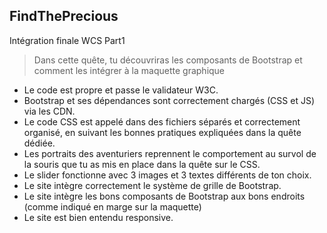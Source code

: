 ## FindThePrecious
  
Intégration finale WCS Part1  

>Dans cette quête, tu découvriras les composants de Bootstrap et comment les intégrer à la maquette graphique  
  
* Le code est propre et passe le validateur W3C.
* Bootstrap et ses dépendances sont correctement chargés (CSS et JS) via les CDN.
* Le code CSS est appelé dans des fichiers séparés et correctement organisé, en suivant les bonnes pratiques expliquées dans la quête dédiée.
* Les portraits des aventuriers reprennent le comportement au survol de la souris que tu as mis en place dans la quête sur le CSS.
* Le slider fonctionne avec 3 images et 3 textes différents de ton choix.
* Le site intègre correctement le système de grille de Bootstrap.
* Le site intègre les bons composants de Bootstrap aux bons endroits (comme indiqué en marge sur la maquette)
* Le site est bien entendu responsive.
